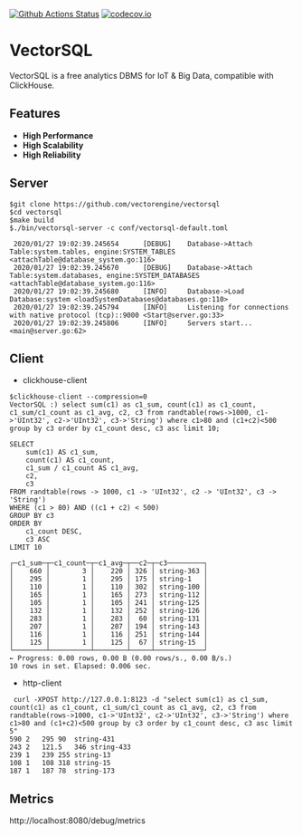 
[![Github Actions Status](https://github.com/vectorengine/vectorsql/workflows/VectorSQL%20CI/badge.svg)](https://github.com/vectorengine/vectorsql/actions?query=workflow%3A%22VectorSQL+CI%22)
[![codecov.io](https://codecov.io/gh/vectorengine/vectorsql/branch/master/graph/badge.svg)](https://codecov.io/gh/vectorengine/vectorsql/branch/master)

# VectorSQL

VectorSQL is a free analytics DBMS for IoT & Big Data, compatible with ClickHouse.

## Features

* **High Performance**
* **High Scalability**
* **High Reliability**

## Server

```
$git clone https://github.com/vectorengine/vectorsql
$cd vectorsql
$make build
$./bin/vectorsql-server -c conf/vectorsql-default.toml
	
 2020/01/27 19:02:39.245654    	 [DEBUG] 	Database->Attach Table:system.tables, engine:SYSTEM_TABLES <attachTable@database_system.go:116>
 2020/01/27 19:02:39.245670    	 [DEBUG] 	Database->Attach Table:system.databases, engine:SYSTEM_DATABASES <attachTable@database_system.go:116>
 2020/01/27 19:02:39.245680    	 [INFO] 	Database->Load Database:system <loadSystemDatabases@databases.go:110>
 2020/01/27 19:02:39.245794    	 [INFO] 	Listening for connections with native protocol (tcp)::9000 <Start@server.go:33>
 2020/01/27 19:02:39.245806    	 [INFO] 	Servers start... <main@server.go:62>
```

## Client

* clickhouse-client

```
$clickhouse-client --compression=0
VectorSQL :) select sum(c1) as c1_sum, count(c1) as c1_count, c1_sum/c1_count as c1_avg, c2, c3 from randtable(rows->1000, c1->'UInt32', c2->'UInt32', c3->'String') where c1>80 and (c1+c2)<500 group by c3 order by c1_count desc, c3 asc limit 10;

SELECT 
    sum(c1) AS c1_sum, 
    count(c1) AS c1_count, 
    c1_sum / c1_count AS c1_avg, 
    c2, 
    c3
FROM randtable(rows -> 1000, c1 -> 'UInt32', c2 -> 'UInt32', c3 -> 'String')
WHERE (c1 > 80) AND ((c1 + c2) < 500)
GROUP BY c3
ORDER BY 
    c1_count DESC, 
    c3 ASC
LIMIT 10

┌─c1_sum─┬─c1_count─┬─c1_avg─┬──c2─┬─c3─────────┐
│    660 │        3 │    220 │ 326 │ string-363 │
│    295 │        1 │    295 │ 175 │ string-1   │
│    110 │        1 │    110 │ 302 │ string-100 │
│    165 │        1 │    165 │ 273 │ string-112 │
│    105 │        1 │    105 │ 241 │ string-125 │
│    132 │        1 │    132 │ 252 │ string-126 │
│    283 │        1 │    283 │  60 │ string-131 │
│    207 │        1 │    207 │ 194 │ string-143 │
│    116 │        1 │    116 │ 251 │ string-144 │
│    125 │        1 │    125 │  67 │ string-15  │
└────────┴──────────┴────────┴─────┴────────────┘
← Progress: 0.00 rows, 0.00 B (0.00 rows/s., 0.00 B/s.) 
10 rows in set. Elapsed: 0.006 sec. 
```

* http-client

```
 curl -XPOST http://127.0.0.1:8123 -d "select sum(c1) as c1_sum, count(c1) as c1_count, c1_sum/c1_count as c1_avg, c2, c3 from randtable(rows->1000, c1->'UInt32', c2->'UInt32', c3->'String') where c1>80 and (c1+c2)<500 group by c3 order by c1_count desc, c3 asc limit 5"
590	2	295	90	string-431
243	2	121.5	346	string-433
239	1	239	255	string-13
108	1	108	318	string-15
187	1	187	78	string-173
```

## Metrics

http://localhost:8080/debug/metrics
